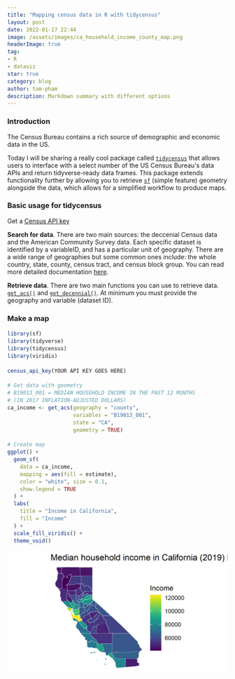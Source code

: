 ```yaml
---
title: "Mapping census data in R with tidycensus"
layout: post
date: 2022-01-17 22:44
image: /assets/images/ca_household_income_county_map.png
headerImage: true
tag:
- R
- dataviz
star: true
category: blog
author: tom-pham
description: Markdown summary with different options
---
```


### Introduction

The Census Bureau contains a rich source of demographic and economic data in the US.

Today I will be sharing a really cool package called [`tidycensus`](https://walker-data.com/tidycensus/index.html) that allows users to interface with a select number of the US Census Bureau's data APIs and return tidyverse-ready data frames. This package extends functionality further by allowing you to retrieve [`sf`](https://r-spatial.github.io/sf/) (simple feature) geometry alongside the data, which allows for a simplified workflow to produce maps. 

### Basic usage for tidycensus

Get a [Census API key](https://api.census.gov/data/key_signup.html)

**Search for data**. There are two main sources: the deccenial Census data and the American Community Survey data. Each specific dataset is identified by a variableID, and has a particular unit of geography. There are a wide range of geographies but some common ones include: the whole country, state, county, census tract, and census block group. You can read more detailed documentation [here](https://walker-data.com/tidycensus/articles/basic-usage.html#searching-for-variables-1). 

**Retrieve data**. There are two main functions you can use to retrieve data. [`get_acs()`](https://walker-data.com/tidycensus/reference/get_acs.html) and [`get_decennial()`](https://walker-data.com/tidycensus/reference/get_decennial.html). At minimum you must provide the geography and variable (dataset ID).

### Make a map

```r
library(sf)
library(tidyverse)
library(tidycensus)
library(viridis)

census_api_key(YOUR API KEY GOES HERE)

# Get data with geometry
# B19013_001 = MEDIAN HOUSEHOLD INCOME IN THE PAST 12 MONTHS 
# (IN 2017 INFLATION-ADJUSTED DOLLARS)
ca_income <- get_acs(geography = "county",
                     variables = "B19013_001",
                     state = "CA",
                     geometry = TRUE)

# Create map
ggplot() +
  geom_sf(
    data = ca_income, 
    mapping = aes(fill = estimate), 
    color = "white", size = 0.1, 
    show.legend = TRUE
  ) +
  labs(
    title = "Income in California",
    fill = "Income"
  ) +
  scale_fill_viridis() +
  theme_void()
```
![](/assets/images/ca_household_income_county_map.png)

